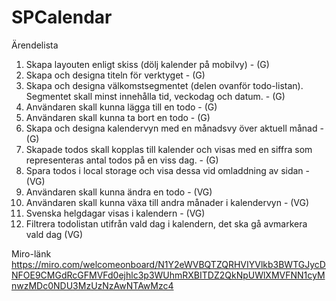 # SPCalendar

Ärendelista
1. Skapa layouten enligt skiss (dölj kalender på mobilvy) - (G)
2. Skapa och designa titeln för verktyget - (G)
3. Skapa och designa välkomstsegmentet (delen ovanför todo-listan). Segmentet skall
minst innehålla tid, veckodag och datum. - (G)
4. Användaren skall kunna lägga till en todo - (G)
5. Användaren skall kunna ta bort en todo - (G)
6. Skapa och designa kalendervyn med en månadsvy över aktuell månad - (G)
7. Skapade todos skall kopplas till kalender och visas med en siffra som representeras
antal todos på en viss dag. - (G)
8. Spara todos i local storage och visa dessa vid omladdning av sidan - (VG)
9. Användaren skall kunna ändra en todo - (VG)
10. Användaren skall kunna växa till andra månader i kalendervyn - (VG)
11. Svenska helgdagar visas i kalendern - (VG)
12. Filtrera todolistan utifrån vald dag i kalendern, det ska gå avmarkera vald dag (VG)


Miro-länk
https://miro.com/welcomeonboard/N1Y2eWVBQTZQRHVIYVlkb3BWTGJycDNFOE9CMGdRcGFMVFd0ejhlc3p3WUhmRXBITDZ2QkNpUWlXMVFNN1cyMnwzMDc0NDU3MzUzNzAwNTAwMzc4